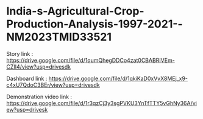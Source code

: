 # India-s-Agricultural-Crop-Production-Analysis-1997-2021--NM2023TMID33521

Story link :  https://drive.google.com/file/d/1qumQhegDDCo4zat0CBABRIVEm-CZII4/view?usp=drivesdk

Dashboard link :  https://drive.google.com/file/d/1qkiKaD0xVvX8MEj_x9-c4xU7QdoC3BEr/view?usp=drivesdk

Demonstration video link : https://drive.google.com/file/d/1r3qzCj3y3sgPVKU3YnTfTTY5vGhNy36A/view?usp=drivesk
